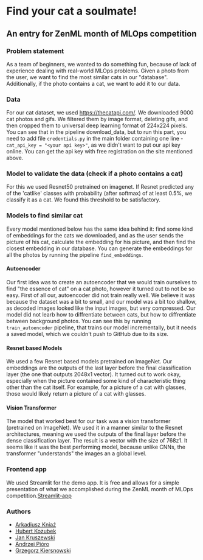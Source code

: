 
# Find your cat a soulmate!

## An entry for ZenML month of MLOps competition

### Problem statement

As a team of beginners, we wanted to do something fun, because of lack of experience dealing with real-world MLOps problems. Given a photo from the user, we want to find the most similar cats in our "database". Additionally, if the photo contains a cat, we want to add it to our data.


### Data

For our cat dataset, we used https://thecatapi.com/. We downloaded 9000 cat photos and gifs. We filtered them by image format, deleting gifs, and then cropped them to universal deep learning format of 224x224 pixels. You can see that in the pipeline download_data, but to run this part, you need to add file `credentials.py` in the main folder containing one line - `cat_api_key = "<your api key>"`, as we didn't want to put our api key online. You can get the api key with free registration on the site mentioned above.

### Model to validate the data (check if a photo contains a cat)

For this we used Resnet50 pretrained on imagenet. If Resnet predicted any of the 'catlike' classes with probability (after softmax) of at least 0.5%, we classify it as a cat. We found this threshold to be satisfactory.

  

### Models to find similar cat

Every model mentioned below has the same idea behind it: find some kind of embeddings for the cats we downloaded, and as the user sends the picture of his cat, calculate the embedding for his picture, and then find the closest embedding in our database. You can generate the embeddings for all the photos by running the pipeline `find_embeddings`.

  

#### Autoencoder

Our first idea was to create an autoencoder that we would train ourselves to find "the essence of cat" on a cat photo, however it turned out to not be so easy. First of all our, autoencoder did not train really well. We believe it was because the dataset was a bit to small, and our model was a bit too shallow, as decoded images looked like the input images, but very compressed. Our model did not learb how to diffrentiate between cats, but how to diffrentiate between background photos. You can see this by running `train_autoencoder` pipeline, that trains our model incrementally, but it needs a saved model, which we couldn't push to GitHub due to its size.

#### Resnet based Models

We used a few Resnet based models pretrained on ImageNet. Our embeddings are the outputs of the last layer before the final classification layer (the one that outputs 2048x1 vector). It turned out to work okay, especially when the picture contained some kind of characteristic thing other than the cat itself. For example, for a picture of a cat with glasses, those would likely return a picture of a cat with glasses.

#### Vision Transformer

The model that worked best for our task was a vision transformer (pretrained on ImageNet). We used it in a manner similar to the Resnet architectures, meaning we used the outputs of the final layer before the dense classification layer. The result is a vector with the size of 768z1. It seems like it was the best performing model, because unlike CNNs, the transformer "understands" the images an a global level.

  
  


  

### Frontend app

We used Streamlit for the demo app. It is free and allows for a simple presentation of what we accomplished during the ZenML month of MLOps competition.[Streamlit-app](https://arekkn-zenml-streamlit-app-htd0eo.streamlit.app/)

### Authors
- [Arkadiusz Kniaź](https://github.com/arekkn)
- [Hubert Kozubek](https://github.com/HKozubek)
- [Jan Kruszewski](https://github.com/Janekkr)
- [Andrzej Pióro](https://github.com/AndrzejMnM)
- [Grzegorz Kiersnowski](https://github.com/Grzgorzk)
